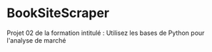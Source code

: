 # BookSiteScraper
Projet 02 de la formation 
intitulé : Utilisez les bases de Python pour l'analyse de marché
